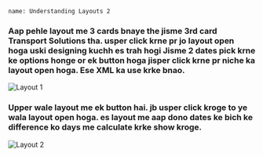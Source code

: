 ```ngMeta
name: Understanding Layouts 2
```


### Aap pehle layout me 3 cards bnaye the jisme 3rd card Transport Solutions tha. usper click krne pr jo layout open hoga uski designing kuchh es trah hogi Jisme 2 dates pick krne ke options honge or ek button hoga jisper click krne pr niche ka layout open hoga. Ese XML ka use krke bnao. 

![Layout 1](images/layout2_first.png) 


### Upper wale layout me ek button hai. jb usper click kroge to ye wala layout open hoga. es layout me aap dono dates ke bich ke difference ko days me calculate krke show kroge. 

![Layout 2](images/layout2_second.png)
